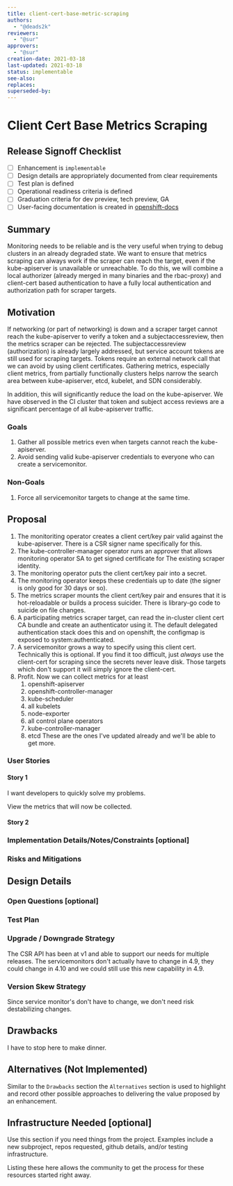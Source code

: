 ```yaml
---
title: client-cert-base-metric-scraping
authors:
  - "@deads2k"
reviewers:
  - "@sur"
approvers:
  - "@sur"
creation-date: 2021-03-18
last-updated: 2021-03-18
status: implementable
see-also:
replaces:
superseded-by:
---
```


# Client Cert Base Metrics Scraping

## Release Signoff Checklist

- [ ] Enhancement is `implementable`
- [ ] Design details are appropriately documented from clear requirements
- [ ] Test plan is defined
- [ ] Operational readiness criteria is defined
- [ ] Graduation criteria for dev preview, tech preview, GA
- [ ] User-facing documentation is created in [openshift-docs](https://github.com/openshift/openshift-docs/)

## Summary

Monitoring needs to be reliable and is the very useful when trying to debug clusters in an already degraded state.
We want to ensure that metrics scraping can always work if the scraper can reach the target, even if the kube-apiserver
is unavailable or unreachable.
To do this, we will combine a local authorizer (already merged in many binaries and the rbac-proxy) and client-cert based
authentication to have a fully local authentication and authorization path for scraper targets.

## Motivation

If networking (or part of networking) is down and a scraper target cannot reach the kube-apiserver to verify a token
and a subjectaccessreview, then the metrics scraper can be rejected.
The subjectaccessreview (authorization) is already largely addressed, but service account tokens are still used
for scraping targets.
Tokens require an external network call that we can avoid by using client certificates.
Gathering metrics, especially client metrics, from partially functionally clusters helps narrow the search area between
kube-apiserver, etcd, kubelet, and SDN considerably.

In addition, this will significantly reduce the load on the kube-apiserver.
We have observed in the CI cluster that token and subject access reviews are a significant percentage of all kube-apiserver traffic.

### Goals

1. Gather all possible metrics even when targets cannot reach the kube-apiserver.
2. Avoid sending valid kube-apiserver credentials to everyone who can create a servicemonitor.

### Non-Goals

1. Force all servicemonitor targets to change at the same time.

## Proposal

1. The monitoriting operator creates a client cert/key pair valid against the kube-apiserver.
   There is a CSR signer name specifically for this.
2. The kube-controller-manager operator runs an approver that allows monitoring operator SA to get signed certificate for
   The existing scraper identity.
3. The monitoring operator puts the client cert/key pair into a secret.
4. The monitoring operator keeps these credentials up to date (the signer is only good for 30 days or so).
5. The metrics scraper mounts the client cert/key pair and ensures that it is hot-reloadable or builds a process suicider.
   There is library-go code to suicide on file changes.
6. A participating metrics scraper target, can read the in-cluster client cert CA bundle and create an authenticator
   using it.
   The default delegated authentication stack does this and on openshift, the configmap is exposed to system:authenticated.
7. A servicemonitor grows a way to specify using this client cert.
   Technically this is optional.
   If you find it too difficult, just *always* use the client-cert for scraping since the secrets never leave disk.
   Those targets which don't support it will simply ignore the client-cert.
8. Profit.
   Now we can collect metrics for at least
   1. openshift-apiserver
   2. openshift-controller-manager
   3. kube-scheduler
   4. all kubelets
   5. node-exporter
   6. all control plane operators
   7. kube-controller-manager
   8. etcd
   These are the ones I've updated already and we'll be able to get more.

### User Stories

#### Story 1

I want developers to quickly solve my problems.

View the metrics that will now be collected.

#### Story 2

### Implementation Details/Notes/Constraints [optional]

### Risks and Mitigations

## Design Details

### Open Questions [optional]

### Test Plan

### Upgrade / Downgrade Strategy

The CSR API has been at v1 and able to support our needs for multiple releases.
The servicemonitors don't actually have to change in 4.9, they could change in 4.10 and we could still use this new capability in 4.9.

### Version Skew Strategy

Since service monitor's don't have to change, we don't need risk destabilizing changes.

## Drawbacks

I have to stop here to make dinner.

## Alternatives (Not Implemented)

Similar to the `Drawbacks` section the `Alternatives` section is used to
highlight and record other possible approaches to delivering the value proposed
by an enhancement.

## Infrastructure Needed [optional]

Use this section if you need things from the project. Examples include a new
subproject, repos requested, github details, and/or testing infrastructure.

Listing these here allows the community to get the process for these resources
started right away.
